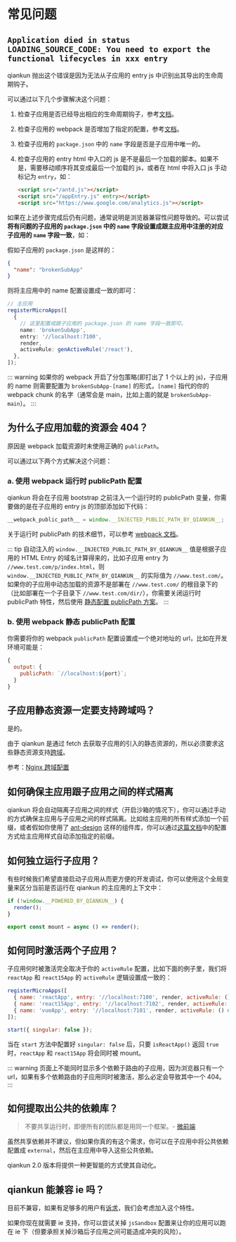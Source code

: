 # 常见问题

## `Application died in status LOADING_SOURCE_CODE: You need to export the functional lifecycles in xxx entry`

qiankun 抛出这个错误是因为无法从子应用的 entry js 中识别出其导出的生命周期钩子。

可以通过以下几个步骤解决这个问题：

1. 检查子应用是否已经导出相应的生命周期钩子，参考[文档](/zh/guide/getting-started.html#子应用导出相应的生命周期钩子)。

2. 检查子应用的 webpack 是否增加了指定的配置，参考[文档](/zh/guide/getting-started.html#配置子应用的打包工具)。

3. 检查子应用的 `package.json` 中的 `name` 字段是否是子应用中唯一的。

4. 检查子应用的 entry html 中入口的 js 是不是最后一个加载的脚本。如果不是，需要移动顺序将其变成最后一个加载的 js，或者在 html 中将入口 js 手动标记为 `entry`，如：

   ```html {2}
   <script src="/antd.js"></script>
   <script src="/appEntry.js" entry></script>
   <script src="https://www.google.com/analytics.js"></script>
   ```

如果在上述步骤完成后仍有问题，通常说明是浏览器兼容性问题导致的。可以尝试 **将有问题的子应用的 `package.json` 中的 `name` 字段设置成跟主应用中注册的对应子应用的 `name` 字段一致**，如：

假如子应用的 `package.json` 是这样的：

```json
{
  "name": "brokenSubApp"
}
```

则将主应用中的 name 配置设置成一致的即可：

```ts
// 主应用
registerMicroApps([
  {
    // 这里配置成跟子应用的 package.json 的 name 字段一致即可。
    name: 'brokenSubApp',
    entry: '//localhost:7100',
    render,
    activeRule: genActiveRule('/react'),
  },
]);
```

::: warning
如果你的 webpack 开启了分包策略(即打出了 1 个以上的 js)，子应用的 name 则需要配置为 `brokenSubApp-[name]` 的形式，`[name]` 指代的你的 webpack chunk 的名字（通常会是 main，比如上面的就是 `brokenSubApp-main`）。
:::

## 为什么子应用加载的资源会 404？

原因是 webpack 加载资源时未使用正确的 `publicPath`。

可以通过以下两个方式解决这个问题：

### a. 使用 webpack 运行时 publicPath 配置

qiankun 将会在子应用 bootstrap 之前注入一个运行时的 publicPath 变量，你需要做的是在子应用的 entry js 的顶部添加如下代码：

```js
__webpack_public_path__ = window.__INJECTED_PUBLIC_PATH_BY_QIANKUN__;
```

关于运行时 publicPath 的技术细节，可以参考 [webpack 文档](https://webpack.js.org/guides/public-path/#on-the-fly)。

::: tip
自动注入的 `window.__INJECTED_PUBLIC_PATH_BY_QIANKUN__` 值是根据子应用的 HTML Entry 的域名计算得来的，比如子应用 entry 为 `//www.test.com/p/index.html`，则 `window.__INJECTED_PUBLIC_PATH_BY_QIANKUN__` 的实际值为 `//www.test.com/`。如果你的子应用中动态加载的资源不是部署在 `//www.test.com/` 的根目录下的（比如部署在一个子目录下 `//www.test.com/dir/`），你需要关闭运行时 publicPath 特性，然后使用 [静态配置 publicPath 方案](/zh/faq/#b-使用-webpack-静态-publicpath-配置)。
:::

### b. 使用 webpack 静态 publicPath 配置

你需要将你的 webpack `publicPath` 配置设置成一个绝对地址的 url，比如在开发环境可能是：

```js
{
  output: {
    publicPath: `//localhost:${port}`;
  }
}
```

## 子应用静态资源一定要支持跨域吗？

是的。

由于 qiankun 是通过 fetch 去获取子应用的引入的静态资源的，所以必须要求这些静态资源支持[跨域](https://developer.mozilla.org/zh/docs/Web/HTTP/Access_control_CORS)。

参考：[Nginx 跨域配置](https://segmentfault.com/a/1190000012550346)

## 如何确保主应用跟子应用之间的样式隔离

qiankun 将会自动隔离子应用之间的样式（开启沙箱的情况下），你可以通过手动的方式确保主应用与子应用之间的样式隔离。比如给主应用的所有样式添加一个前缀，或者假如你使用了 [ant-design](https://ant.design) 这样的组件库，你可以通过[这篇文档](https://ant.design/docs/react/customize-theme)中的配置方式给主应用样式自动添加指定的前缀。

## 如何独立运行子应用？

有些时候我们希望直接启动子应用从而更方便的开发调试，你可以使用这个全局变量来区分当前是否运行在 qiankun 的主应用的上下文中：

```ts
if (!window.__POWERED_BY_QIANKUN__) {
  render();
}

export const mount = async () => render();
```

## 如何同时激活两个子应用？

子应用何时被激活完全取决于你的 `activeRule` 配置，比如下面的例子里，我们将 `reactApp` 和 `react15App` 的 `activeRule` 逻辑设置成一致的：

```js {2,3,7}
registerMicroApps([
  { name: 'reactApp', entry: '//localhost:7100', render, activeRule: () => isReactApp() },
  { name: 'react15App', entry: '//localhost:7102', render, activeRule: () => isReactApp() },
  { name: 'vueApp', entry: '//localhost:7101', render, activeRule: () => isVueApp() },
]);

start({ singular: false });
```

当在 `start` 方法中配置好 `singular: false` 后，只要 `isReactApp()` 返回 `true` 时，`reactApp` 和 `react15App` 将会同时被 mount。

::: warning
页面上不能同时显示多个依赖于路由的子应用，因为浏览器只有一个 url，如果有多个依赖路由的子应用同时被激活，那么必定会导致其中一个 404。
:::

## 如何提取出公共的依赖库？

> 不要共享运行时，即便所有的团队都是用同一个框架。- [微前端](https://micro-frontends.org/)

虽然共享依赖并不建议，但如果你真的有这个需求，你可以在子应用中将公共依赖配置成 `external`，然后在主应用中导入这些公共依赖。

qiankun 2.0 版本将提供一种更智能的方式使其自动化。

## qiankun 能兼容 ie 吗？

目前不兼容，如果有足够多的用户有[诉求](https://github.com/umijs/qiankun/issues/182)，我们会考虑加入这个特性。

如果你现在就需要 ie 支持，你可以尝试关掉 `jsSandbox` 配置来让你的应用可以跑在 ie 下（但要承担关掉沙箱后子应用之间可能造成冲突的风险）。
